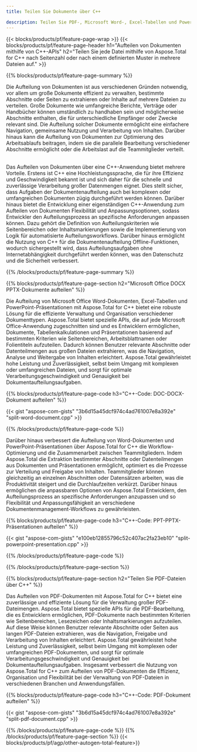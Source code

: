 ```yaml
---
title: Teilen Sie Dokumente über C++ 

description: Teilen Sie PDF-, Microsoft Word-, Excel-Tabellen und PowerPoint-Präsentationen über Ihre C++-Anwendung. Teilen Sie das Dokument nach Seitenzahl oder einem vordefinierten Muster auf.
---
```


{{< blocks/products/pf/feature-page-wrap >}}
{{< blocks/products/pf/feature-page-header h1="Aufteilen von Dokumenten mithilfe von C++-APIs" h2="Teilen Sie jede Datei mithilfe von Aspose.Total for C++ nach Seitenzahl oder nach einem definierten Muster in mehrere Dateien auf." >}}

{{% blocks/products/pf/feature-page-summary %}}

Die Aufteilung von Dokumenten ist aus verschiedenen Gründen notwendig, vor allem um große Dokumente effizient zu verwalten, bestimmte Abschnitte oder Seiten zu extrahieren oder Inhalte auf mehrere Dateien zu verteilen. Große Dokumente wie umfangreiche Berichte, Verträge oder Handbücher können umständlich zu handhaben sein und möglicherweise Abschnitte enthalten, die für unterschiedliche Empfänger oder Zwecke relevant sind. Die Aufteilung solcher Dokumente ermöglicht eine einfachere Navigation, gemeinsame Nutzung und Verarbeitung von Inhalten. Darüber hinaus kann die Aufteilung von Dokumenten zur Optimierung des Arbeitsablaufs beitragen, indem sie die parallele Bearbeitung verschiedener Abschnitte ermöglicht oder die Arbeitslast auf die Teammitglieder verteilt. <br /><br />

Das Aufteilen von Dokumenten über eine C++-Anwendung bietet mehrere Vorteile. Erstens ist C++ eine Hochleistungssprache, die für ihre Effizienz und Geschwindigkeit bekannt ist und sich daher für die schnelle und zuverlässige Verarbeitung großer Datenmengen eignet. Dies stellt sicher, dass Aufgaben der Dokumentenaufteilung auch bei komplexen oder umfangreichen Dokumenten zügig durchgeführt werden können. Darüber hinaus bietet die Entwicklung einer eigenständigen C++-Anwendung zum Aufteilen von Dokumenten Flexibilität und Anpassungsoptionen, sodass Entwickler den Aufteilungsprozess an spezifische Anforderungen anpassen können. Dazu gehört die Definition von Aufteilungskriterien wie Seitenbereichen oder Inhaltsmarkierungen sowie die Implementierung von Logik für automatisierte Aufteilungsworkflows. Darüber hinaus ermöglicht die Nutzung von C++ für die Dokumentenaufteilung Offline-Funktionen, wodurch sichergestellt wird, dass Aufteilungsaufgaben ohne Internetabhängigkeit durchgeführt werden können, was den Datenschutz und die Sicherheit verbessert. 

{{% /blocks/products/pf/feature-page-summary  %}}

{{% blocks/products/pf/feature-page-section  h2="Microsoft Office DOCX PPTX-Dokumente aufteilen" %}}

Die Aufteilung von Microsoft Office Word-Dokumenten, Excel-Tabellen und PowerPoint-Präsentationen mit Aspose.Total for C++ bietet eine robuste Lösung für die effiziente Verwaltung und Organisation verschiedener Dokumenttypen. Aspose.Total bietet spezielle APIs, die auf jede Microsoft Office-Anwendung zugeschnitten sind und es Entwicklern ermöglichen, Dokumente, Tabellenkalkulationen und Präsentationen basierend auf bestimmten Kriterien wie Seitenbereichen, Arbeitsblattnamen oder Folientiteln aufzuteilen. Dadurch können Benutzer relevante Abschnitte oder Datenteilmengen aus großen Dateien extrahieren, was die Navigation, Analyse und Weitergabe von Inhalten erleichtert. Aspose.Total gewährleistet hohe Leistung und Zuverlässigkeit, selbst beim Umgang mit komplexen oder umfangreichen Dateien, und sorgt für optimale Verarbeitungsgeschwindigkeit und Genauigkeit bei Dokumentaufteilungsaufgaben.

{{% blocks/products/pf/feature-page-code h3="C++-Code: DOC-DOCX-Dokument aufteilen" %}}

{{< gist "aspose-com-gists" "3b6d15a45dcf974c4ad761007e8a392e" "split-word-document.cpp" >}}

{{% /blocks/products/pf/feature-page-code  %}}

Darüber hinaus verbessert die Aufteilung von Word-Dokumenten und PowerPoint-Präsentationen über Aspose.Total for C++ die Workflow-Optimierung und die Zusammenarbeit zwischen Teammitgliedern. Indem Aspose.Total die Extraktion bestimmter Abschnitte oder Datenteilmengen aus Dokumenten und Präsentationen ermöglicht, optimiert es die Prozesse zur Verteilung und Freigabe von Inhalten. Teammitglieder können gleichzeitig an einzelnen Abschnitten oder Datensätzen arbeiten, was die Produktivität steigert und die Durchlaufzeiten verkürzt. Darüber hinaus ermöglichen die anpassbaren Optionen von Aspose.Total Entwicklern, den Aufteilungsprozess an spezifische Anforderungen anzupassen und so Flexibilität und Anpassungsfähigkeit an verschiedene Dokumentenmanagement-Workflows zu gewährleisten.

{{% blocks/products/pf/feature-page-code h3="C++-Code: PPT-PPTX-Präsentationen aufteilen" %}}

{{< gist "aspose-com-gists" "e100eb12855796c52c407ac2fa23eb10" "split-powerpoint-presentation.cpp" >}}

{{% /blocks/products/pf/feature-page-code  %}}

{{% /blocks/products/pf/feature-page-section %}}

{{% blocks/products/pf/feature-page-section  h2="Teilen Sie PDF-Dateien über C++" %}}

Das Aufteilen von PDF-Dokumenten mit Aspose.Total for C++ bietet eine zuverlässige und effiziente Lösung für die Verwaltung großer PDF-Dateimengen. Aspose.Total bietet spezielle APIs für die PDF-Bearbeitung, die es Entwicklern ermöglichen, PDF-Dokumente nach bestimmten Kriterien wie Seitenbereichen, Lesezeichen oder Inhaltsmarkierungen aufzuteilen. Auf diese Weise können Benutzer relevante Abschnitte oder Seiten aus langen PDF-Dateien extrahieren, was die Navigation, Freigabe und Verarbeitung von Inhalten erleichtert. Aspose.Total gewährleistet hohe Leistung und Zuverlässigkeit, selbst beim Umgang mit komplexen oder umfangreichen PDF-Dokumenten, und sorgt für optimale Verarbeitungsgeschwindigkeit und Genauigkeit bei Dokumentaufteilungsaufgaben. Insgesamt verbessert die Nutzung von Aspose.Total for C++ zum Aufteilen von PDF-Dokumenten die Effizienz, Organisation und Flexibilität bei der Verwaltung von PDF-Dateien in verschiedenen Branchen und Anwendungsfällen.

{{% blocks/products/pf/feature-page-code h3="C++-Code: PDF-Dokument aufteilen" %}}

{{< gist "aspose-com-gists" "3b6d15a45dcf974c4ad761007e8a392e" "split-pdf-document.cpp" >}}

{{% /blocks/products/pf/feature-page-code  %}}
{{% /blocks/products/pf/feature-page-section %}}
{{< blocks/products/pf/agp/other-autogen-total-feature>}}